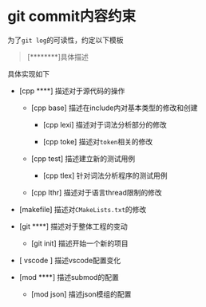 # git commit内容约束
为了`git log`的可读性，约定以下模板

> [********]具体描述

具体实现如下

- [cpp ****] 描述对于源代码的操作

    - [cpp base] 描述在include内对基本类型的修改和创建

        - [cpp lexi] 描述对于词法分析部分的修改

        - [cpp toke] 描述对`token`相关的修改

    - [cpp test] 描述建立新的测试用例

        - [cpp tlex] 针对词法分析程序的测试用例

    - [cpp lthr] 描述对于语言thread限制的修改

- [makefile] 描述对`CMakeLists.txt`的修改

- [git ****] 描述对于整体工程的变动

    - [git init] 描述开始一个新的项目

- [ vscode ] 描述vscode配置变化

- [mod ****] 描述submod的配置

    - [mod json] 描述json模组的配置